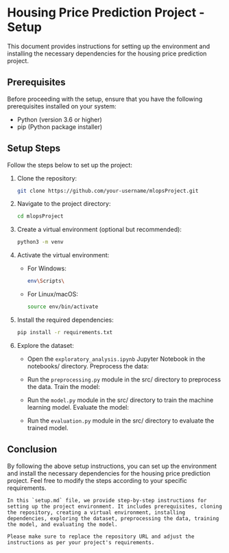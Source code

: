 # Housing Price Prediction Project - Setup

This document provides instructions for setting up the environment and installing the necessary dependencies for the housing price prediction project.

## Prerequisites

Before proceeding with the setup, ensure that you have the following prerequisites installed on your system:

- Python (version 3.6 or higher)
- pip (Python package installer)

## Setup Steps

Follow the steps below to set up the project:

1. Clone the repository:

   ```bash
   git clone https://github.com/your-username/mlopsProject.git

2. Navigate to the project directory:

    ```bash
    cd mlopsProject

3. Create a virtual environment (optional but recommended):

    ```bash
    python3 -m venv 
    
4. Activate the virtual environment:
    - For Windows:
        ```bash
        env\Scripts\
    - For Linux/macOS:
        ```bash
        source env/bin/activate

5. Install the required dependencies:

    ```bash
    pip install -r requirements.txt

6. Explore the dataset:

    - Open the `exploratory_analysis.ipynb` Jupyter Notebook in the notebooks/ directory.
    Preprocess the data:

    - Run the `preprocessing.py` module in the src/ directory to preprocess the data.
    Train the model:

    - Run the `model.py` module in the src/ directory to train the machine learning model.
    Evaluate the model:

    - Run the `evaluation.py` module in the src/ directory to evaluate the trained model.

## Conclusion
By following the above setup instructions, you can set up the environment and install the necessary dependencies for the housing price prediction project. Feel free to modify the steps according to your specific requirements.

```vbnet
In this `setup.md` file, we provide step-by-step instructions for setting up the project environment. It includes prerequisites, cloning the repository, creating a virtual environment, installing dependencies, exploring the dataset, preprocessing the data, training the model, and evaluating the model.

Please make sure to replace the repository URL and adjust the instructions as per your project's requirements.
